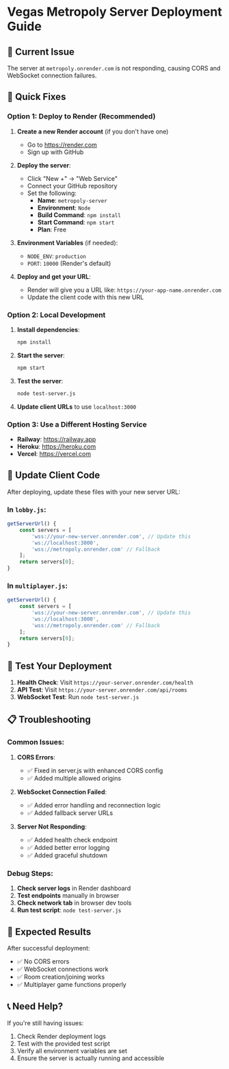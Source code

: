 # Vegas Metropoly Server Deployment Guide

## 🚨 Current Issue
The server at `metropoly.onrender.com` is not responding, causing CORS and WebSocket connection failures.

## 🔧 Quick Fixes

### Option 1: Deploy to Render (Recommended)

1. **Create a new Render account** (if you don't have one)
   - Go to https://render.com
   - Sign up with GitHub

2. **Deploy the server**:
   - Click "New +" → "Web Service"
   - Connect your GitHub repository
   - Set the following:
     - **Name**: `metropoly-server`
     - **Environment**: `Node`
     - **Build Command**: `npm install`
     - **Start Command**: `npm start`
     - **Plan**: Free

3. **Environment Variables** (if needed):
   - `NODE_ENV`: `production`
   - `PORT`: `10000` (Render's default)

4. **Deploy and get your URL**:
   - Render will give you a URL like: `https://your-app-name.onrender.com`
   - Update the client code with this new URL

### Option 2: Local Development

1. **Install dependencies**:
   ```bash
   npm install
   ```

2. **Start the server**:
   ```bash
   npm start
   ```

3. **Test the server**:
   ```bash
   node test-server.js
   ```

4. **Update client URLs** to use `localhost:3000`

### Option 3: Use a Different Hosting Service

- **Railway**: https://railway.app
- **Heroku**: https://heroku.com
- **Vercel**: https://vercel.com

## 🔄 Update Client Code

After deploying, update these files with your new server URL:

### In `lobby.js`:
```javascript
getServerUrl() {
    const servers = [
        'wss://your-new-server.onrender.com', // Update this
        'ws://localhost:3000',
        'wss://metropoly.onrender.com' // Fallback
    ];
    return servers[0];
}
```

### In `multiplayer.js`:
```javascript
getServerUrl() {
    const servers = [
        'wss://your-new-server.onrender.com', // Update this
        'ws://localhost:3000',
        'wss://metropoly.onrender.com' // Fallback
    ];
    return servers[0];
}
```

## 🧪 Test Your Deployment

1. **Health Check**: Visit `https://your-server.onrender.com/health`
2. **API Test**: Visit `https://your-server.onrender.com/api/rooms`
3. **WebSocket Test**: Run `node test-server.js`

## 📋 Troubleshooting

### Common Issues:

1. **CORS Errors**:
   - ✅ Fixed in server.js with enhanced CORS config
   - ✅ Added multiple allowed origins

2. **WebSocket Connection Failed**:
   - ✅ Added error handling and reconnection logic
   - ✅ Added fallback server URLs

3. **Server Not Responding**:
   - ✅ Added health check endpoint
   - ✅ Added better error logging
   - ✅ Added graceful shutdown

### Debug Steps:

1. **Check server logs** in Render dashboard
2. **Test endpoints** manually in browser
3. **Check network tab** in browser dev tools
4. **Run test script**: `node test-server.js`

## 🎯 Expected Results

After successful deployment:
- ✅ No CORS errors
- ✅ WebSocket connections work
- ✅ Room creation/joining works
- ✅ Multiplayer game functions properly

## 📞 Need Help?

If you're still having issues:
1. Check Render deployment logs
2. Test with the provided test script
3. Verify all environment variables are set
4. Ensure the server is actually running and accessible 